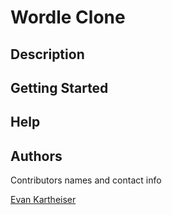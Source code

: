 # Wordle Clone

## Description

## Getting Started

## Help

## Authors

Contributors names and contact info

[Evan Kartheiser](https://evankart.github.io/)
